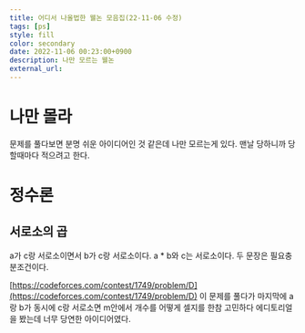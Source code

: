 ```yaml
---
title: 어디서 나올법한 웰논 모음집(22-11-06 수정)
tags: [ps]
style: fill
color: secondary
date: 2022-11-06 00:23:00+0900
description: 나만 모르는 웰논
external_url: 
---
```

# 나만 몰라
문제를 풀다보면 분명 쉬운 아이디어인 것 같은데 나만 모르는게 있다. 맨날 당하니까 당할때마다 적으려고 한다.

# 정수론
## 서로소의 곱
a가 c랑 서로소이면서 b가 c랑 서로소이다. a * b와 c는 서로소이다. 두 문장은 필요충분조건이다.

[https://codeforces.com/contest/1749/problem/D](https://codeforces.com/contest/1749/problem/D)
이 문제를 풀다가 마지막에 a랑 b가 동시에 c랑 서로소면 m안에서 개수를 어떻게 셀지를 한참 고민하다 에디토리얼을 봤는데 너무 당연한 아이디어였다.